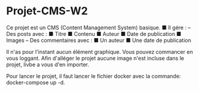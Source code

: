 # Projet-CMS-W2

Ce projet est un CMS (Content Management System) basique.
■ Il gére :
– Des posts avec :
■ Titre
■ Contenu
■ Auteur
■ Date de publication
■ Images
– Des commentaires avec :
■ Un auteur
■ Une date de publication

Il n'as pour l'instant aucun élément graphique. Vous pouvez commancer en vous loggant.
Afin d'alléger le projet aucune image n'est incluse dans le projet, livbe a vous d'en importer.

Pour lancer le projet, il faut lancer le fichier docker avec la commande: docker-compose up -d.
